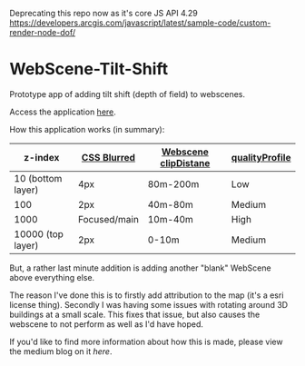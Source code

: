 Deprecating this repo now as it's core JS API 4.29
https://developers.arcgis.com/javascript/latest/sample-code/custom-render-node-dof/

# WebScene-Tilt-Shift
Prototype app of adding tilt shift (depth of field) to webscenes.

Access the application [here](https://appsstage.esriuk.com/app/tiltshift/1/wmt/view/706012bcac8142dd9c8b56c2e66de411/index.html).

How this application works (in summary):

| z-index           | [CSS   Blurred](https://urldefense.proofpoint.com/v2/url?u=https-3A__developer.mozilla.org_en-2DUS_docs_Web_CSS_filter-2Dfunction_blur&d=DwMFAw&c=n6-cguzQvX_tUIrZOS_4Og&r=uGvVWFM6ogj2CnnHac3n5Q&m=GPO6JStcYnysaBvlljt7xvWqteg9tlCdFCUvJ7TcVMQ&s=59lpS2tiHzvT8fZnZ61njn3GpVJoeqWKAf1SYAgitK4&e=) | [Webscene   clipDistane](https://developers.arcgis.com/javascript/latest/api-reference/esri-views-SceneView.html#constraints) | [qualityProfile](https://developers.arcgis.com/javascript/latest/api-reference/esri-views-SceneView.html#qualityProfile) |
| ----------------- | ------------------------------------------------------------ | ------------------------------------------------------------ | ------------------------------------------------------------ |
| 10 (bottom layer) | 4px                                                          | 80m-200m                                                     | Low                                                          |
| 100               | 2px                                                          | 40m-80m                                                      | Medium                                                       |
| 1000              | Focused/main                                                 | 10m-40m                                                      | High                                                         |
| 10000 (top layer) | 2px                                                          | 0-10m                                                        | Medium                                                       |

But, a rather last minute addition is adding another "blank" WebScene above everything else.

The reason I've done this is to firstly add attribution to the map (it's a esri license thing). Secondly I was having some issues with rotating around 3D buildings at a small scale. This fixes that issue, but also causes the webscene to not perform as well as I'd have hoped.

If you'd like to find more information about how this is made, please view the medium blog on it *here*.
